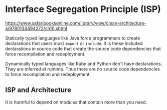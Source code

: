# Interface Segregation Principle (ISP)

https://www.safaribooksonline.com/library/view/clean-architecture-a/9780134494272/ch10.xhtml

Statically typed languages like Java force programmers to create declarations that users must `import` or `include`.
It is these included declarations in source code that create the source code dependencies that force recompilation and redeployment.

Dynamically typed languages like Ruby and Python don't have declarations. They are inferred at runtime.
Thus there are no source code dependencies to force recompilation and redeployment.

## ISP and Architecture

It is harmful to depend on modules that contain more than you need.
